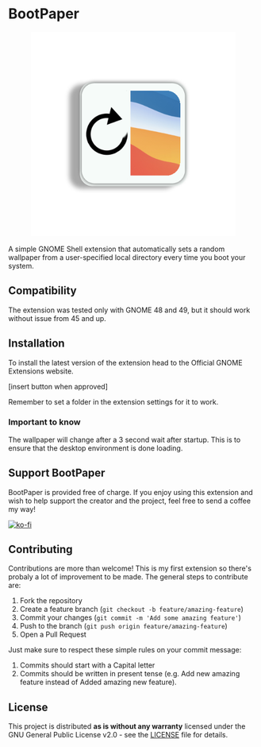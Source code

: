 # BootPaper

<p align="center">
  <img src="media/ico.jpg" alt="BootPaper Extension Icon" width="412" height="412">
</p>


A simple GNOME Shell extension that automatically sets a random wallpaper from a user-specified local directory every time you boot your system.

## Compatibility

The extension was tested only with GNOME 48 and 49, but it should work without issue from 45 and up.

## Installation

To install the latest version of the extension head to the Official GNOME Extensions website.

[insert button when approved]

Remember to set a folder in the extension settings for it to work.

### Important to know

The wallpaper will change after a 3 second wait after startup. This is to ensure that the desktop environment is done loading.

## Support BootPaper

BootPaper is provided free of charge. If you enjoy using this extension and wish to help support the creator and the project, feel free to send a coffee my way!

[![ko-fi](https://ko-fi.com/img/githubbutton_sm.svg)](https://ko-fi.com/N4N179BUE)

## Contributing

Contributions are more than welcome! This is my first extension so there's probaly a lot of improvement to be made. The general steps to contribute are:

1. Fork the repository
2. Create a feature branch (`git checkout -b feature/amazing-feature`)
3. Commit your changes (`git commit -m 'Add some amazing feature'`)
4. Push to the branch (`git push origin feature/amazing-feature`)
5. Open a Pull Request

Just make sure to respect these simple rules on your commit message:

1. Commits should start with a Capital letter
2. Commits should be written in present tense (e.g. Add new amazing feature instead of Added amazing new feature).

## License

This project is distributed **as is without any warranty** licensed under the GNU General Public License v2.0 - see the [LICENSE](LICENSE) file for details.

